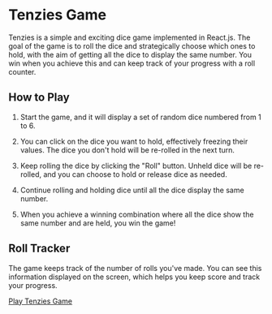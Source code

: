 # Tenzies Game

Tenzies is a simple and exciting dice game implemented in React.js. The goal of the game is to roll the dice and strategically choose which ones to hold, with the aim of getting all the dice to display the same number. You win when you achieve this and can keep track of your progress with a roll counter.

## How to Play

1. Start the game, and it will display a set of random dice numbered from 1 to 6.

2. You can click on the dice you want to hold, effectively freezing their values. The dice you don't hold will be re-rolled in the next turn.

3. Keep rolling the dice by clicking the "Roll" button. Unheld dice will be re-rolled, and you can choose to hold or release dice as needed.

4. Continue rolling and holding dice until all the dice display the same number.

5. When you achieve a winning combination where all the dice show the same number and are held, you win the game!

## Roll Tracker

The game keeps track of the number of rolls you've made. You can see this information displayed on the screen, which helps you keep score and track your progress.

[Play Tenzies Game](tenzies-game-orcin.vercel.app)